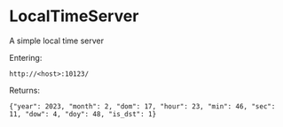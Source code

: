 # LocalTimeServer
A simple local time server

Entering:

    http://<host>:10123/

Returns:

    {"year": 2023, "month": 2, "dom": 17, "hour": 23, "min": 46, "sec": 11, "dow": 4, "doy": 48, "is_dst": 1}